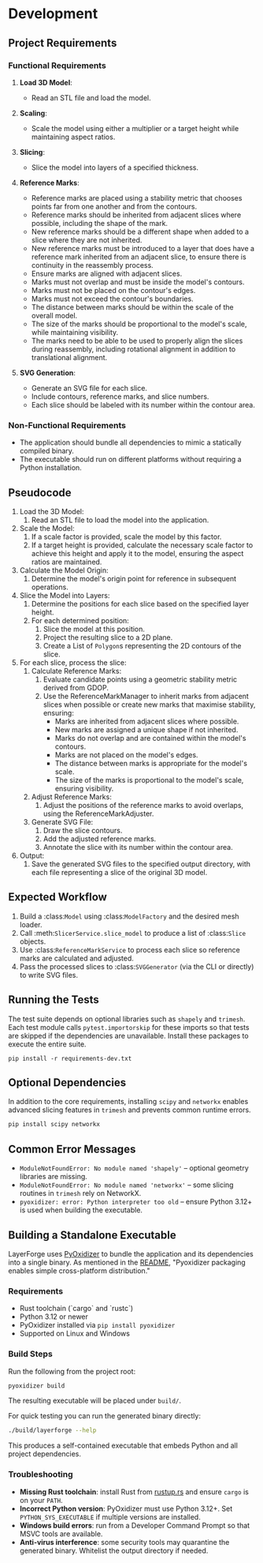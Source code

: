 # Development

## Project Requirements

### Functional Requirements

1. **Load 3D Model**:
    - Read an STL file and load the model.

2. **Scaling**:
    - Scale the model using either a multiplier or a target height while maintaining aspect ratios.

3. **Slicing**:
    - Slice the model into layers of a specified thickness.

4. **Reference Marks**:
    - Reference marks are placed using a stability metric that chooses points far from one another and from the contours.
    - Reference marks should be inherited from adjacent slices where possible, including the shape of the mark.
    - New reference marks should be a different shape when added to a slice where they are not inherited.
    - New reference marks must be introduced to a layer that does have a reference mark inherited from an adjacent slice, to ensure there is continuity in the reassembly process.
    - Ensure marks are aligned with adjacent slices.
    - Marks must not overlap and must be inside the model's contours.
    - Marks must not be placed on the contour's edges.
    - Marks must not exceed the contour's boundaries.
    - The distance between marks should be within the scale of the overall model.
    - The size of the marks should be proportional to the model's scale, while maintaining visibility.
    - The marks need to be able to be used to properly align the slices during reassembly, including rotational alignment in addition to translational alignment.

5. **SVG Generation**:
    - Generate an SVG file for each slice.
    - Include contours, reference marks, and slice numbers.
    - Each slice should be labeled with its number within the contour area.

### Non-Functional Requirements

- The application should bundle all dependencies to mimic a statically compiled binary.
- The executable should run on different platforms without requiring a Python installation.

## Pseudocode

1. Load the 3D Model:
    1. Read an STL file to load the model into the application.
2. Scale the Model:
    1. If a scale factor is provided, scale the model by this factor.
    2. If a target height is provided, calculate the necessary scale factor to achieve this height and apply it to the model, ensuring the aspect ratios are maintained.
3. Calculate the Model Origin:
    1. Determine the model's origin point for reference in subsequent operations.
4. Slice the Model into Layers:
    1. Determine the positions for each slice based on the specified layer height.
    2. For each determined position:
        1. Slice the model at this position.
        2. Project the resulting slice to a 2D plane.
        3. Create a List of `Polygon`s representing the 2D contours of the slice.
5. For each slice, process the slice:
    1. Calculate Reference Marks:
        1. Evaluate candidate points using a geometric stability metric derived from GDOP.
        2. Use the ReferenceMarkManager to inherit marks from adjacent slices when possible or create new marks that maximise stability, ensuring:
           * Marks are inherited from adjacent slices where possible.
           * New marks are assigned a unique shape if not inherited.
           * Marks do not overlap and are contained within the model's contours.
           * Marks are not placed on the model's edges.
           * The distance between marks is appropriate for the model's scale.
           * The size of the marks is proportional to the model's scale, ensuring visibility.
    2. Adjust Reference Marks:
        1. Adjust the positions of the reference marks to avoid overlaps, using the ReferenceMarkAdjuster.
    3. Generate SVG File:
        1. Draw the slice contours.
        2. Add the adjusted reference marks.
        3. Annotate the slice with its number within the contour area.
6. Output:
    1. Save the generated SVG files to the specified output directory, with each file representing a slice of the original 3D model.

## Expected Workflow

1. Build a :class:`Model` using :class:`ModelFactory` and the desired mesh loader.
2. Call :meth:`SlicerService.slice_model` to produce a list of :class:`Slice` objects.
3. Use :class:`ReferenceMarkService` to process each slice so reference marks are calculated and adjusted.
4. Pass the processed slices to :class:`SVGGenerator` (via the CLI or directly) to write SVG files.

## Running the Tests

The test suite depends on optional libraries such as `shapely` and `trimesh`. Each
test module calls `pytest.importorskip` for these imports so that tests are
skipped if the dependencies are unavailable. Install these packages to execute
the entire suite.

```
pip install -r requirements-dev.txt
```

## Optional Dependencies

In addition to the core requirements, installing `scipy` and `networkx` enables
advanced slicing features in `trimesh` and prevents common runtime errors.

```bash
pip install scipy networkx
```

## Common Error Messages

- `ModuleNotFoundError: No module named 'shapely'` – optional geometry
  libraries are missing.
- `ModuleNotFoundError: No module named 'networkx'` – some slicing routines in
  `trimesh` rely on NetworkX.
- `pyoxidizer: error: Python interpreter too old` – ensure Python 3.12+ is used
  when building the executable.

## Building a Standalone Executable

LayerForge uses [PyOxidizer](https://github.com/indygreg/PyOxidizer) to bundle the application and its dependencies into a single binary. As mentioned in the [README](../README.md#features), "Pyoxidizer packaging enables simple cross-platform distribution."

### Requirements

- Rust toolchain (\`cargo\` and \`rustc\`)
- Python 3.12 or newer
- PyOxidizer installed via `pip install pyoxidizer`
- Supported on Linux and Windows

### Build Steps

Run the following from the project root:

```bash
pyoxidizer build
```

The resulting executable will be placed under `build/`.

For quick testing you can run the generated binary directly:

```bash
./build/layerforge --help
```

This produces a self-contained executable that embeds Python and all
project dependencies.

### Troubleshooting

- **Missing Rust toolchain**: install Rust from [rustup.rs](https://rustup.rs) and ensure `cargo` is on your `PATH`.
- **Incorrect Python version**: PyOxidizer must use Python 3.12+. Set `PYTHON_SYS_EXECUTABLE` if multiple versions are installed.
- **Windows build errors**: run from a Developer Command Prompt so that MSVC tools are available.
- **Anti-virus interference**: some security tools may quarantine the generated binary. Whitelist the output directory if needed.

